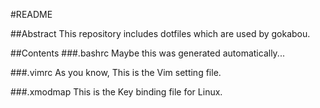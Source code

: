 #README

##Abstract
This repository includes dotfiles which are used by gokabou.

##Contents
###.bashrc
Maybe this was generated automatically...

###.vimrc
As you know, This is the Vim setting file.

###.xmodmap
This is the Key binding file for Linux.
